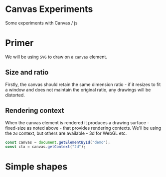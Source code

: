 # Canvas Experiments

Some experiments with Canvas / js

# Primer

We will be using `SVG` to draw on a `canvas` element.

## Size and ratio

Firstly, the canvas should retain the same dimension ratio - if it resizes to fit a window and does not maintain the original ratio, any drawings will be distorted.

## Rendering context

When the canvas element is rendered it produces a drawing surface - fixed-size as noted above - that provides rendering contexts. We'll be using the `2d` context, but others are available - 3d for WebGL etc.

```js
const canvas = document.getElementById("demo");
const ctx = canvas.getContext("2d");
```

# Simple shapes
